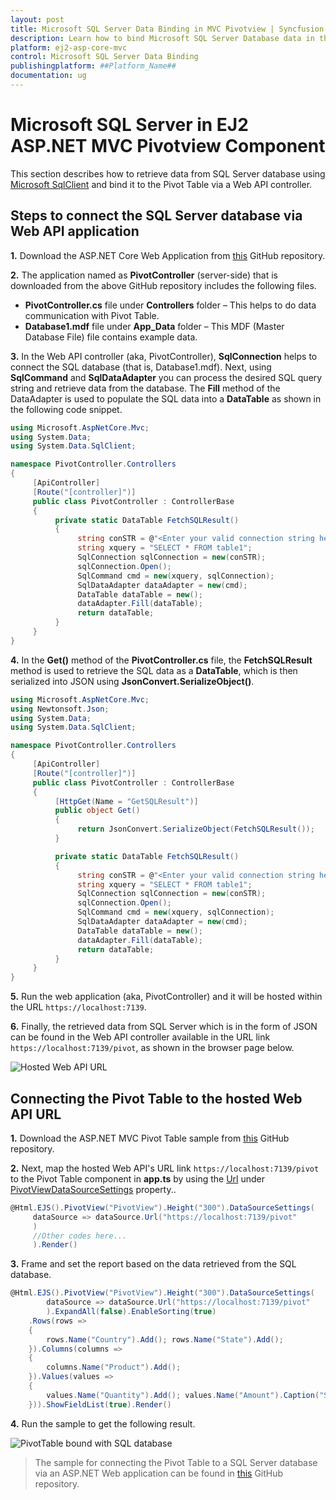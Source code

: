 ```yaml
---
layout: post
title: Microsoft SQL Server Data Binding in MVC Pivotview | Syncfusion
description: Learn how to bind Microsoft SQL Server Database data in the Syncfusion ASP.NET MVC Pivotview component of Syncfusion Essential JS 2 and more.
platform: ej2-asp-core-mvc
control: Microsoft SQL Server Data Binding
publishingplatform: ##Platform_Name##
documentation: ug
---
```


# Microsoft SQL Server in EJ2 ASP.NET MVC Pivotview Component

This section describes how to retrieve data from SQL Server database using [Microsoft SqlClient](https://learn.microsoft.com/en-us/dotnet/api/system.data.sqlclient?view=dotnet-plat-ext-7.0) and bind it to the Pivot Table via a Web API controller.

## Steps to connect the SQL Server database via Web API application

**1.** Download the ASP.NET Core Web Application from [this](https://github.com/SyncfusionExamples/how-to-bind-SQL-database-to-pivot-table) GitHub repository.

**2.** The application named as **PivotController** (server-side) that is downloaded from the above GitHub repository includes the following files.

* **PivotController.cs** file under **Controllers** folder – This helps to do data communication with Pivot Table.
* **Database1.mdf** file under **App_Data** folder – This MDF (Master Database File) file contains example data.

**3.** In the Web API controller (aka, PivotController), **SqlConnection** helps to connect the SQL database (that is, Database1.mdf). Next, using **SqlCommand** and **SqlDataAdapter** you can process the desired SQL query string and retrieve data from the database. The **Fill** method of the DataAdapter is used to populate the SQL data into a **DataTable** as shown in the following code snippet.

```csharp
using Microsoft.AspNetCore.Mvc;
using System.Data;
using System.Data.SqlClient;

namespace PivotController.Controllers
{
     [ApiController]
     [Route("[controller]")]
     public class PivotController : ControllerBase
     {
          private static DataTable FetchSQLResult()
          {
               string conSTR = @"<Enter your valid connection string here>";
               string xquery = "SELECT * FROM table1";
               SqlConnection sqlConnection = new(conSTR);
               sqlConnection.Open();
               SqlCommand cmd = new(xquery, sqlConnection);
               SqlDataAdapter dataAdapter = new(cmd);
               DataTable dataTable = new();
               dataAdapter.Fill(dataTable);
               return dataTable;
          }
     }
}

```

**4.** In the **Get()** method of the **PivotController.cs** file, the **FetchSQLResult** method is used to retrieve the SQL data as a **DataTable**, which is then serialized into JSON using **JsonConvert.SerializeObject()**.

```csharp
using Microsoft.AspNetCore.Mvc;
using Newtonsoft.Json;
using System.Data;
using System.Data.SqlClient;

namespace PivotController.Controllers
{
     [ApiController]
     [Route("[controller]")]
     public class PivotController : ControllerBase
     {
          [HttpGet(Name = "GetSQLResult")]
          public object Get()
          {
               return JsonConvert.SerializeObject(FetchSQLResult());
          }

          private static DataTable FetchSQLResult()
          {
               string conSTR = @"<Enter your valid connection string here>";
               string xquery = "SELECT * FROM table1";
               SqlConnection sqlConnection = new(conSTR);
               sqlConnection.Open();
               SqlCommand cmd = new(xquery, sqlConnection);
               SqlDataAdapter dataAdapter = new(cmd);
               DataTable dataTable = new();
               dataAdapter.Fill(dataTable);
               return dataTable;
          }
     }
}

```

**5.** Run the web application (aka, PivotController) and it will be hosted within the URL `https://localhost:7139`.

**6.** Finally, the retrieved data from SQL Server which is in the form of JSON can be found in the Web API controller available in the URL link `https://localhost:7139/pivot`, as shown in the browser page below.

![Hosted Web API URL](../images/code-web-app.png)

## Connecting the Pivot Table to the hosted Web API URL

**1.** Download the ASP.NET MVC Pivot Table sample from [this](https://github.com/SyncfusionExamples/how-to-bind-SQL-database-to-pivot-table) GitHub repository.

**2.** Next, map the hosted Web API's URL link `https://localhost:7139/pivot` to the Pivot Table component in **app.ts** by using the  [Url](https://help.syncfusion.com/cr/aspnetmvc-js2/Syncfusion.EJ2.PivotView.PivotViewDataSourceSettings.html#Syncfusion_EJ2_PivotView_PivotViewDataSourceSettings_Url) under [PivotViewDataSourceSettings](https://help.syncfusion.com/cr/aspnetmvc-js2/Syncfusion.EJ2.PivotView.PivotViewDataSourceSettingsBuilder.html) property..

```csharp
@Html.EJS().PivotView("PivotView").Height("300").DataSourceSettings(
     dataSource => dataSource.Url("https://localhost:7139/pivot"
     )
     //Other codes here...
     ).Render()

```

**3.** Frame and set the report based on the data retrieved from the SQL database.

```csharp
@Html.EJS().PivotView("PivotView").Height("300").DataSourceSettings(
        dataSource => dataSource.Url("https://localhost:7139/pivot"
        ).ExpandAll(false).EnableSorting(true)
    .Rows(rows =>
    {
        rows.Name("Country").Add(); rows.Name("State").Add();
    }).Columns(columns =>
    {
        columns.Name("Product").Add();
    }).Values(values =>
    {
        values.Name("Quantity").Add(); values.Name("Amount").Caption("Sold Amount").Add();
    })).ShowFieldList(true).Render()

```

**4.** Run the sample to get the following result.

![PivotTable bound with SQL database](../images/sql-data-binding.png)

> The sample for connecting the Pivot Table to a SQL Server database via an ASP.NET Web application can be found in [this](https://github.com/SyncfusionExamples/how-to-bind-SQL-database-to-pivot-table) GitHub repository.
